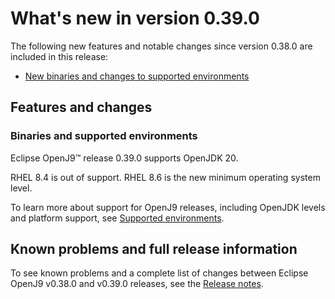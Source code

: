 <!--
* Copyright (c) 2017, 2023 IBM Corp. and others
*
* This program and the accompanying materials are made
* available under the terms of the Eclipse Public License 2.0
* which accompanies this distribution and is available at
* https://www.eclipse.org/legal/epl-2.0/ or the Apache
* License, Version 2.0 which accompanies this distribution and
* is available at https://www.apache.org/licenses/LICENSE-2.0.
*
* This Source Code may also be made available under the
* following Secondary Licenses when the conditions for such
* availability set forth in the Eclipse Public License, v. 2.0
* are satisfied: GNU General Public License, version 2 with
* the GNU Classpath Exception [1] and GNU General Public
* License, version 2 with the OpenJDK Assembly Exception [2].
*
* [1] https://www.gnu.org/software/classpath/license.html
* [2] https://openjdk.org/legal/assembly-exception.html
*
* SPDX-License-Identifier: EPL-2.0 OR Apache-2.0 OR GPL-2.0 WITH
* Classpath-exception-2.0 OR LicenseRef-GPL-2.0 WITH Assembly-exception
-->

# What's new in version 0.39.0

The following new features and notable changes since version 0.38.0 are included in this release:

- [New binaries and changes to supported environments](#binaries-and-supported-environments)

## Features and changes

### Binaries and supported environments

Eclipse OpenJ9&trade; release 0.39.0 supports OpenJDK 20.

RHEL 8.4 is out of support. RHEL 8.6 is the new minimum operating system level.

To learn more about support for OpenJ9 releases, including OpenJDK levels and platform support, see [Supported environments](openj9_support.md).

## Known problems and full release information

To see known problems and a complete list of changes between Eclipse OpenJ9 v0.38.0 and v0.39.0 releases, see the [Release notes](https://github.com/eclipse-openj9/openj9/blob/master/doc/release-notes/0.39/0.39.md).

<!-- ==== END OF TOPIC ==== version0.39.md ==== -->
